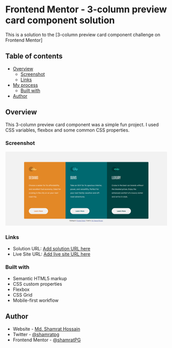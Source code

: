 # Frontend Mentor - 3-column preview card component solution

This is a solution to the [3-column preview card component challenge on Frontend Mentor]

## Table of contents

- [Overview](#overview)
  - [Screenshot](#screenshot)
  - [Links](#links)
- [My process](#my-process)
  - [Built with](#built-with)
- [Author](#author)


## Overview

This 3-column preview card component was a simple fun project. I used CSS variables, flexbox and some common CSS properties.


### Screenshot

![](images/screenshot.png)


### Links

- Solution URL: [Add solution URL here](https://github.com/shamratPG/column-preview-card)
- Live Site URL: [Add live site URL here](https://shamratpg.github.io/column-preview-card/)


### Built with

- Semantic HTML5 markup
- CSS custom properties
- Flexbox
- CSS Grid
- Mobile-first workflow
<!-- - [React](https://reactjs.org/) - JS library
- [Next.js](https://nextjs.org/) - React framework
- [Styled Components](https://styled-components.com/) - For styles -->


## Author

- Website - [Md. Shamrat Hossain](https://github.com/shamratPG)
- Twitter - [@shamratpg](https://twitter.com/shamratpg)
- Frontend Mentor - [@shamratPG](https://www.frontendmentor.io/profile/shamratPG)

